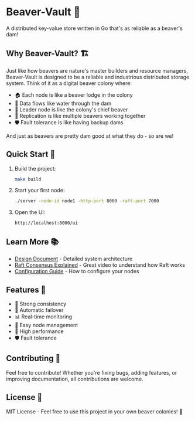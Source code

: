 # Beaver-Vault 🦫

A distributed key-value store written in Go that's as reliable as a beaver's dam!

## Why Beaver-Vault? 🏗️

Just like how beavers are nature's master builders and resource managers, Beaver-Vault is designed to be a reliable and industrious distributed storage system. Think of it as a digital beaver colony where:

- 🏠 Each node is like a beaver lodge in the colony
- 🌊 Data flows like water through the dam
- 🦫 Leader node is like the colony's chief beaver
- 🔄 Replication is like multiple beavers working together
- 🛡️ Fault tolerance is like having backup dams

And just as beavers are pretty dam good at what they do - so are we! 

## Quick Start 🚀

1. Build the project:
   ```bash
   make build
   ```

2. Start your first node:
   ```bash
   ./server -node-id node1 -http-port 8000 -raft-port 7000
   ```

3. Open the UI:
   ```
   http://localhost:8000/ui
   ```

## Learn More 📚

- [Design Document](docs/DESIGN.md) - Detailed system architecture
- [Raft Consensus Explained](https://www.youtube.com/watch?v=vYp4LYbnnW8) - Great video to understand how Raft works
- [Configuration Guide](config/README.md) - How to configure your nodes

## Features 🌟

- 🎯 Strong consistency
- 🔄 Automatic failover
- 📊 Real-time monitoring
- 🔌 Easy node management
- 🚀 High performance
- 🛡️ Fault tolerance

## Contributing 🤝

Feel free to contribute! Whether you're fixing bugs, adding features, or improving documentation, all contributions are welcome.

## License 📄

MIT License - Feel free to use this project in your own beaver colonies! 🦫
